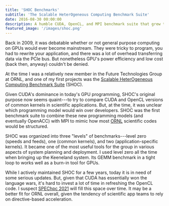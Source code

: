 ```yaml
---
title: 'SHOC Benchmarks'
subtitle: 'The Scalable HeterOgeneous Computing Benchmark Suite'
date: 2016-08-30 00:00:00
description: A humble CUDA, OpenCL, and MPI benchmark suite that grew to over 700 citations
featured_image: '/images/shoc.png'
---
```


Back in 2009, it was debatable whether or not general purpose computing on GPUs would ever become mainstream.
They were tricky to program, you had to rewrite your application, and there was a lot of overhead transferring data via the PCIe bus.
But nonetheless GPU's power efficiency and low cost (back then, anyway) couldn't be denied.

At the time I was a relatively new member in the Future Technologies Group at ORNL, and one of my first projects
was the [Scalable HeterOgeneous Computing Benchmark Suite](https://github.com/vetter/shoc) (SHOC).

Given CUDA's dominance in today's GPU programming, SHOC's original purpose now seems quaint---to try to compare CUDA and OpenCL
versions of common kernels in scientific applications. 
But, at the time, it was unclear which programming model would win over developers.
SHOC was the first benchmark suite to combine these new programming models (and eventually OpenACC) with MPI to mimic how most [ORNL](http://ornl.gov) scientific codes
would be structured.

SHOC was organized into three "levels" of benchmarks---level zero (speeds and feeds), one (common kernels), and two (application-specific kernels).
It became one of the most useful tools for the group in various aspects of system planning and deployment. 
I used level zero all the time when bringing up the Keeneland system.
Its GEMM benchmark in a tight loop to works well as a burn-in tool for GPUs.

While I actively maintained SHOC for a few years, today it is in need of some serious updates.
But, given that CUDA has essentially won the language wars, it's hard to invest a lot of time in refreshing the OpenCL code.
I suspect [SPEChpc 2021](https://www.spec.org/hpc2021/) will fill this space over time.
It may be a better fit for ORNL overall, given the tendency of scientific app teams to rely on directive-based acceleration.
